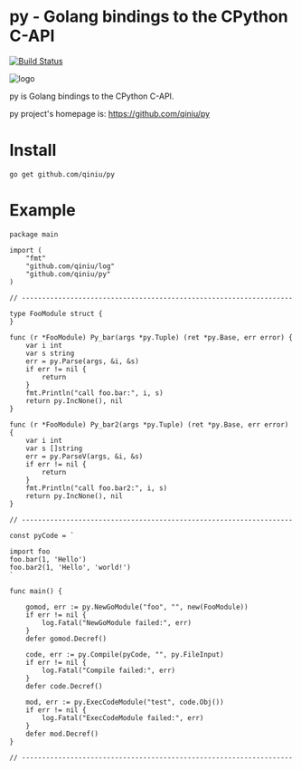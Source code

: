 py - Golang bindings to the CPython C-API
==

[![Build Status](https://travis-ci.org/qiniu/py.png?branch=master)](https://travis-ci.org/qiniu/py)

![logo](http://qiniutek.com/images/logo-2.png)

py is Golang bindings to the CPython C-API.

py project's homepage is: https://github.com/qiniu/py


# Install

```
go get github.com/qiniu/py
```

# Example

```{go}
package main

import (
	"fmt"
	"github.com/qiniu/log"
	"github.com/qiniu/py"
)

// -------------------------------------------------------------------

type FooModule struct {
}

func (r *FooModule) Py_bar(args *py.Tuple) (ret *py.Base, err error) {
	var i int
	var s string
	err = py.Parse(args, &i, &s)
	if err != nil {
		return
	}
	fmt.Println("call foo.bar:", i, s)
	return py.IncNone(), nil
}

func (r *FooModule) Py_bar2(args *py.Tuple) (ret *py.Base, err error) {
	var i int
	var s []string
	err = py.ParseV(args, &i, &s)
	if err != nil {
		return
	}
	fmt.Println("call foo.bar2:", i, s)
	return py.IncNone(), nil
}

// -------------------------------------------------------------------

const pyCode = `

import foo
foo.bar(1, 'Hello')
foo.bar2(1, 'Hello', 'world!')
`

func main() {

	gomod, err := py.NewGoModule("foo", "", new(FooModule))
	if err != nil {
		log.Fatal("NewGoModule failed:", err)
	}
	defer gomod.Decref()

	code, err := py.Compile(pyCode, "", py.FileInput)
	if err != nil {
		log.Fatal("Compile failed:", err)
	}
	defer code.Decref()

	mod, err := py.ExecCodeModule("test", code.Obj())
	if err != nil {
		log.Fatal("ExecCodeModule failed:", err)
	}
	defer mod.Decref()
}

// -------------------------------------------------------------------
```

